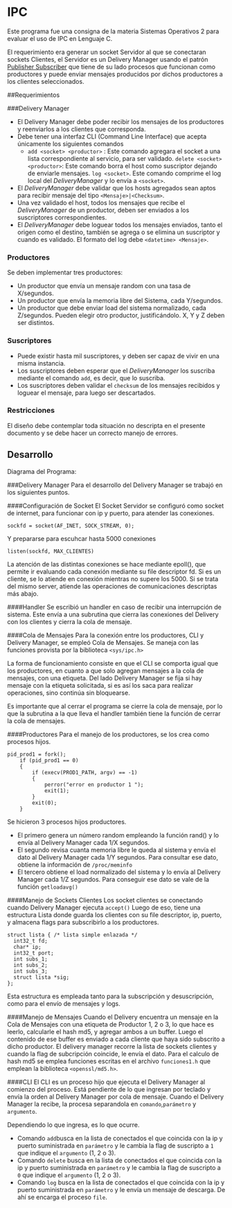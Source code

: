 # IPC
Este programa fue una consigna de la materia Sistemas Operativos 2 para evaluar el uso de IPC en Lenguaje C.

El requerimiento era generar un socket Servidor al que se conectaran sockets Clientes, el Servidor es un Delivery Manager usando el patrón [Publisher Subscriber](https://en.wikipedia.org/wiki/Publish%E2%80%93subscribe_pattern "Publisher Subscriber") que tiene de su lado procesos que funcionan como productores y puede enviar mensajes producidos por dichos productores a los clientes seleccionados.

##Requerimientos

###Delivery Manager
- El Delivery Manager debe poder recibir los mensajes de los productores y reenviarlos a los clientes que corresponda.
- Debe tener una interfaz CLI (Command Line Interface) que acepta únicamente los siguientes comandos
	- `add <socket> <productor>` : Este comando agregara el socket a una lista correspondiente al servicio, para ser validado.
	`delete <socket> <productor>`: Este comando borra el host como suscriptor dejando de enviarle mensajes.
	`log <socket>`. Este comando comprime el log local del _DeliveryManager_ y lo envía a `<socket>`.
-	El _DeliveryManager_ debe validar que los hosts agregados sean aptos para recibir mensaje del tipo `<Mensaje>|<Checksum>`.	
-	Una vez validado el host, todos los mensajes que recibe el _DeliveryManager_ de un productor, deben ser enviados a los suscriptores correspondientes.
-	El _DeliveryManager_ debe loguear todos los mensajes enviados, tanto el origen como el destino, también se agrega o se elimina un suscriptor y cuando es validado. El formato del log debe `<datetime> <Mensaje>`. 

### Productores
Se deben implementar tres productores:
- Un productor que envía un mensaje random con una tasa de X/segundos.
- Un productor que envía la memoria libre del Sistema, cada Y/segundos.
- Un productor que debe enviar load del sistema normalizado, cada Z/segundos.
Pueden elegir otro productor, justificándolo. X, Y y Z deben ser distintos.

### Suscriptores
- Puede existir hasta mil suscriptores, y deben ser capaz de vivir en una misma instancia.
- Los suscriptores deben esperar que el _DeliveryManager_ los suscriba mediante el comando `add`, es decir, que lo suscriba.
- Los suscriptores deben validar el `checksum` de los mensajes recibidos y loguear el mensaje, para luego ser descartados.


### Restricciones
El diseño debe contemplar toda situación no descripta en el presente documento y se debe hacer un correcto manejo de errores. 

## Desarrollo

Diagrama del Programa:
![]()

###Delivery Manager
Para el desarrollo del Delivery Manager se trabajó en los siguientes puntos.

####Configuración de Socket
El Socket Servidor se configuró como socket de internet, para funcionar con ip y puerto, para atender las conexiones.

`sockfd = socket(AF_INET, SOCK_STREAM, 0);`

Y prepararse para escuhcar hasta 5000 conexiones

`listen(sockfd, MAX_CLIENTES)`

La atención de las distintas conexiones se hace mediante epoll(), que permite ir evaluando cada conexión mediante su file descriptor fd. Si es un cliente, se lo atiende en conexión mientras no supere los 5000. Si se trata del mismo server, atiende las operaciones de comunicaciones descriptas más abajo.

####Handler
Se escribió un handler en caso de recibir una interrupción de sistema. Este envía a una subrutina que cierra las conexiones del Delivery con los clientes y cierra la cola de mensaje.

####Cola de Mensajes
Para la conexión entre los productores, CLI y Delivery Manager, se empleó Cola de Mensajes. Se maneja con las funciones provista por la biblioteca `<sys/ipc.h>`

La forma de funcionamiento consiste en que el CLI se comporta igual que los productores, en cuanto a que solo agregan mensajes a la cola de mensajes, con una etiqueta. Del lado Delivery Manager se fija si hay mensaje con la etiqueta solicitada, si es así los saca para realizar operaciones, sino continúa sin bloquearse.

Es importante que al cerrar el programa se cierre la cola de mensaje, por lo que la subrutina a la que lleva el handler también tiene la función de cerrar la cola de mensajes.

####Productores
Para el manejo de los productores, se los crea como procesos hijos. 

	
	pid_prod1 = fork();
		if (pid_prod1 == 0)
		{
			if (execv(PROD1_PATH, argv) == -1)
			{
				perror("error en productor 1 ");
				exit(1);
			}
			exit(0);
		}

Se hicieron 3 procesos hijos productores.
 - El primero genera un número random empleando la función rand() y lo envía al Delivery Manager cada 1/X segundos.
 - El segundo revisa cuanta memoria libre le queda al sistema y envía el dato al Delivery Manager cada 1/Y segundos. Para consultar ese dato, obtiene la información de `/proc/meminfo`
 - El tercero obtiene el load normalizado del sistema y lo envía al Delivery Manager cada 1/Z segundos. Para conseguir ese dato se vale de la función `getloadavg()`
 
####Manejo de Sockets Clientes
Los socket clientes se conectando cuando Delivery Manager ejecuta `accept()` Luego de eso, tiene una estructura Lista donde guarda los clientes con su file descriptor, ip, puerto, y almacena flags para subscribirlo a los productores.

	struct lista { /* lista simple enlazada */
	  int32_t fd;
	  char* ip;
	  int32_t port;
	  int subs_1;
	  int subs_2;
	  int subs_3;
	  struct lista *sig;
	};

Esta estructura es empleada tanto para la subscripción y desuscripción, como para el envío de mensajes y logs.
 
####Manejo de Mensajes
Cuando el Delivery encuentra un mensaje en la Cola de Mensajes con una etiqueta de Productor 1, 2 o 3, lo que hace es leerlo, calcularle el hash md5, y agregar ambos a un buffer. Luego el contenido de ese buffer es enviado a cada cliente que haya sido subscrito a dicho productor. El delivery manager recorre la lista de sockets clientes y cuando la flag de subcripción coincide, le envía el dato.
Para el calculo de hash md5 se emplea funciones escritas en el archivo `funciones1.h` que emplean la biblioteca `<openssl/md5.h>`.

####CLI
El CLI es un proceso hijo que ejecuta el Delivery Manager al comienzo del proceso. Está pendiente de lo que ingresan por teclado y envía la orden al Delivery Manager por cola de mensaje.
Cuando el Delivery Manager la recibe, la procesa separandola en `comando`,`parámetro` y `argumento`.

Dependiendo lo que ingresa, es lo que ocurre.
 - Comando `add`busca en la lista de conectados el que coincida con la ip y puerto suministrada en `parámetro` y le cambia la flag de suscripto a `1` que indique el `argumento` (1, 2 o 3).
 - Comando `delete` busca en la lista de conectados el que coincida con la ip y puerto suministrada en `parámetro` y le cambia la flag de suscripto a `0` que indique el `argumento` (1, 2 o 3).
 - Comando `log` busca en la lista de conectados el que coincida con la ip y puerto suministrada en `parámetro` y le envía un mensaje de descarga. De ahí se encarga el proceso `file`.
